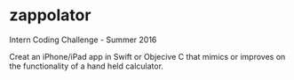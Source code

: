 # zappolator
Intern Coding Challenge - Summer 2016

Creat an iPhone/iPad app in Swift or Objecive C that mimics or improves on the functionality of a hand held calculator.
